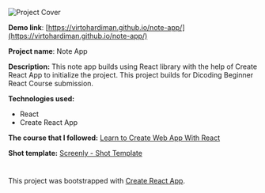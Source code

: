 ![Project Cover](https://i.imgur.com/PLZLhh2.png)

**Demo link**: [https://virtohardiman.github.io/note-app/](https://virtohardiman.github.io/note-app/)

**Project name**: Note App

**Description:** This note app builds using React library with the help of Create React App to initialize the project. This project builds for Dicoding Beginner React Course submission.

**Technologies used:**

- React
- Create React App

**The course that I followed:** [Learn to Create Web App With React](https://www.dicoding.com/academies/403)

**Shot template:** [Screenly - Shot Template](https://www.figma.com/community/file/1010486725986952834)

#

This project was bootstrapped with [Create React App](https://github.com/facebook/create-react-app).
